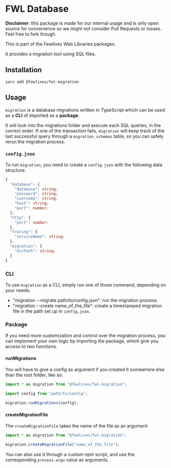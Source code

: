 # FWL Database

**Disclaimer**: this package is made for our internal usage and is only open source for convenience so we might not consider Pull Requests or Issues. Feel free to fork though.

This is part of the Fewlines Web Libraries packages.

It provides a migration tool using SQL files.

## Installation

```shell
yarn add @fewlines/fwl-migration
```

## Usage

`migration` is a database migrations written in TypeScript which can be used as a **CLI** of imported as a **package**.

It will look into the migrations folder and execute each SQL queries, in the correct order. If one of the transaction fails, `migration` will keep track of the last successful query through a `migration_schemas` table, so you can safely rerun the migration process.

### `config.json`

To run `migration`, you need to create a `config.json` with the following data structure:

```ts
{
  "database": {
    "database": string;
    "password": string;
    "username": string;
    "host": string;
    "port": number;
  },
  "http": {
    "port": number;
  },
  "tracing": {
    "serviceName": string;
  },
  "migration": {
    "dirPath": string;
  }
}
```

### CLI

To use `migration` as a CLI, simply run one of those command, depending on your needs:

- "migration --migrate path/to/config.json": run the migration process.
- "migration --create name_of_the_file": create a timestamped migration file in the path set up in `config.json`.

### Package

If you need more customization and control over the migration process, you can implement your own logic by importing the package, which give you access to two functions.

#### runMigrations

You will have to give a config as argument if you created it somewhere else than the root folder, like so:

```ts
import * as migration from "@fewlines/fwl-migration";

import config from "path/to/config";

migration.runMigrations(config);
```

#### createMigrationFile

The `createMigrationFile` takes the name of the file as an argument:

```ts
import * as migration from "@fewlines/fwl-migration";

migration.createMigrationFile("name_of_the_file");
```

You can also use it through a custom npm script, and use the corresponding `process.argv` value as arguments.
